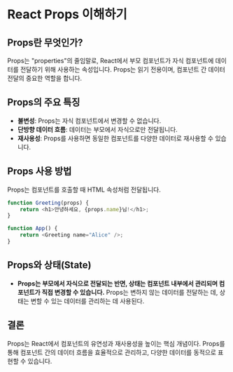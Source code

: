 # React Props 이해하기

## Props란 무엇인가?
Props는 "properties"의 줄임말로, React에서 부모 컴포넌트가 자식 컴포넌트에 데이터를 전달하기 위해 사용하는 속성입니다.
Props는 읽기 전용이며, 컴포넌트 간 데이터 전달의 중요한 역할을 합니다.

## Props의 주요 특징
- **불변성**: Props는 자식 컴포넌트에서 변경할 수 없습니다.
- **단방향 데이터 흐름**: 데이터는 부모에서 자식으로만 전달됩니다.
- **재사용성**: Props를 사용하면 동일한 컴포넌트를 다양한 데이터로 재사용할 수 있습니다.

## Props 사용 방법
Props는 컴포넌트를 호출할 때 HTML 속성처럼 전달됩니다.

```javascript
function Greeting(props) {
    return <h1>안녕하세요, {props.name}님!</h1>;
}

function App() {
    return <Greeting name="Alice" />;
}
```

## Props와 상태(State)
- **Props는 부모에서 자식으로 전달되는 반면, 상태는 컴포넌트 내부에서 관리되며 컴포넌트가 직접 변경할 수 있습니다.**
Props는 변하지 않는 데이터를 전달하는 데, 상태는 변할 수 있는 데이터를 관리하는 데 사용된다.

## 결론
Props는 React에서 컴포넌트의 유연성과 재사용성을 높이는 핵심 개념이다. 
Props를 통해 컴포넌트 간의 데이터 흐름을 효율적으로 관리하고, 다양한 데이터를 동적으로 표현할 수 있습니다.